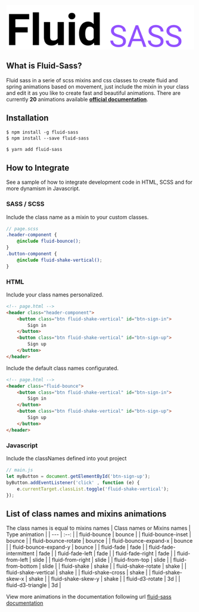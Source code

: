 <p align="center">
    <img src="./fluid.png" />
</p>


## What is Fluid-Sass?

Fluid sass in a serie of scss mixins and css classes to create fluid and spring animations based on movement, just include the mixin in your class and edit it as you like to create fast and beautiful animations.
There are currently **20** animations available **[official documentation](https://jhony-24.github.io/fluid-sass)**.

## Installation

```console
$ npm install -g fluid-sass 
$ npm install --save fluid-sass 
```

```console
$ yarn add fluid-sass 
```


## How to Integrate
See a sample of how to integrate development code in HTML, SCSS and for more dynamism in Javascript.

### SASS / SCSS 
Include the class name as a mixin to your custom classes.
```scss
// page.scss
.header-component {
    @include fluid-bounce();
}
.button-component {
    @include fluid-shake-vertical();
}
```

### HTML 
Include your class names personalized.
```html
<!-- page.html -->
<header class="header-component">
    <button class="btn fluid-shake-vertical" id="btn-sign-in">
        Sign in
    </button>
    <button class="btn fluid-shake-vertical" id="btn-sign-up">
        Sign up
    </button>
</header>
```
Include the default class names configurated.
```html
<!-- page.html -->
<header class="fluid-bounce">
    <button class="btn fluid-shake-vertical" id="btn-sign-in">
        Sign in
    </button>
    <button class="btn fluid-shake-vertical" id="btn-sign-up">
        Sign up
    </button>
</header>
```

### Javascript
Include the classNames defined into yout project
```javascript
// main.js
let myButton = document.getElementById('btn-sign-up');
byButton.addEventListener('click' , function (e) {
    e.currentTarget.classList.toggle('fluid-shake-vertical');
});

```

## List of class names and mixins animations
The class names is equal to mixins names
| Class names or Mixins names | Type animation |
| --- | :--: |
| fluid-bounce | bounce |
| fluid-bounce-inset | bounce |
| fluid-bounce-rotate | bounce |
| fluid-bounce-expand-x | bounce |
| fluid-bounce-expand-y | bounce |
| fluid-fade | fade |
| fluid-fade-intermittent | fade |
| fluid-fade-left | fade |
| fluid-fade-right | fade |
| fluid-from-left | slide |
| fluid-from-right | slide |
| fluid-from-top | slide |
| fluid-from-bottom | slide |
| fluid-shake | shake |
| fluid-shake-rotate | shake |
| fluid-shake-vertical | shake |
| fluid-shake-cross | shake |
| fluid-shake-skew-x | shake |
| fluid-shake-skew-y | shake |
| fluid-d3-rotate | 3d |
| fluid-d3-triangle | 3d |


View more animations in the documentation following url [fluid-sass documentation](https://jhony-24.github.io/fluid-sass)
